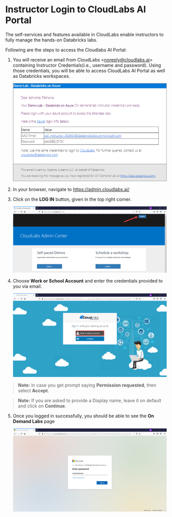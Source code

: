 # Instructor Login to CloudLabs AI Portal 

The self-services and features available in CloudLabs enable instructors to fully manage the hands-on Databricks labs. 

Following are the steps to access the Cloudlabs AI Portal:

1. You will receive an email from CloudLabs <<noreply@cloudlabs.ai>> containing Instructor Credentials(i.e., username and password). Using those credentials, you will be able to access CloudLabs AI Portal as well as Databricks workspaces.

   <kbd> ![](media/image0.png) </kbd>

2. In your browser, navigate to https://admin.cloudlabs.ai/

3. Click on the **LOG IN** button, given in the top right corner.

    <kbd> ![](media/image1.png) </kbd>

4. Choose **Work or School Account** and enter the credentials provided to you via email.

    <kbd> ![](media/image2.png) </kbd>

> **Note:** In case you get prompt saying **Permission requested**, then select **Accept**.

> **Note:** If you are asked to provide a Display name, leave it on default and click on **Continue**.
 
5. Once you logged in successfully, you should be able to see the **On Demand Labs** page

     <kdb> ![](media/image3.png) </kbd>
